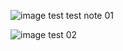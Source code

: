 ![image](https://user-images.githubusercontent.com/63919146/144750262-6c6d6366-5b30-4107-87da-76d20e344394.png)
test test note 01

![image](https://user-images.githubusercontent.com/63919146/144750332-94d0d05d-6e73-4b45-8784-9668563ccdbe.png)
test 02
